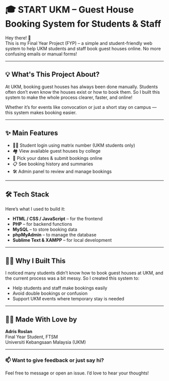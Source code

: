 # 🎓 START UKM – Guest House Booking System for Students & Staff

Hey there! 👋  
This is my Final Year Project (FYP) – a simple and student-friendly web system to help UKM students and staff book guest houses online. No more confusing emails or manual forms!

---

## 💡 What's This Project About?

At UKM, booking guest houses has always been done manually. Students often don’t even know the houses exist or how to book them. So I built this system to make the whole process clearer, faster, and online!

Whether it’s for events like convocation or just a short stay on campus — this system makes booking easier.

---

## ✨ Main Features

- 🧑‍🎓 Student login using matrix number (UKM students only)
- 🏘️ View available guest houses by college
- 📅 Pick your dates & submit bookings online
- 📋 See booking history and summaries
- 🛠️ Admin panel to review and manage bookings

---

## 🛠️ Tech Stack

Here’s what I used to build it:

- **HTML / CSS / JavaScript** – for the frontend
- **PHP** – for backend functions
- **MySQL** – to store booking data
- **phpMyAdmin** – to manage the database
- **Sublime Text & XAMPP** – for local development

---

## 🙋‍♂️ Why I Built This

I noticed many students didn’t know how to book guest houses at UKM, and the current process was a bit messy. So I created this system to:
- Help students and staff make bookings easily
- Avoid double bookings or confusion
- Support UKM events where temporary stay is needed

---

## 👨‍💻 Made With Love by

**Adris Roslan**  
Final Year Student, FTSM  
Universiti Kebangsaan Malaysia (UKM)

---

### 📫 Want to give feedback or just say hi?
Feel free to message or open an issue. I’d love to hear your thoughts!

